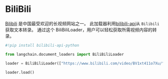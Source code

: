 # BiliBili
[Bilibili](https://www.bilibili.tv/) 是中国最受欢迎的长视频网站之一。
此加载器利用[bilibili-api](https://github.com/MoyuScript/bilibili-api)从 `Bilibili` 获取文本转录。
通过这个 BiliBiliLoader，用户可以轻松获取所需视频内容的转录。
```python
#!pip install bilibili-api-python
```
```python
from langchain.document_loaders import BiliBiliLoader
```
```python
loader = BiliBiliLoader(["https://www.bilibili.com/video/BV1xt411o7Xu/"])
```
```python
loader.load()
```